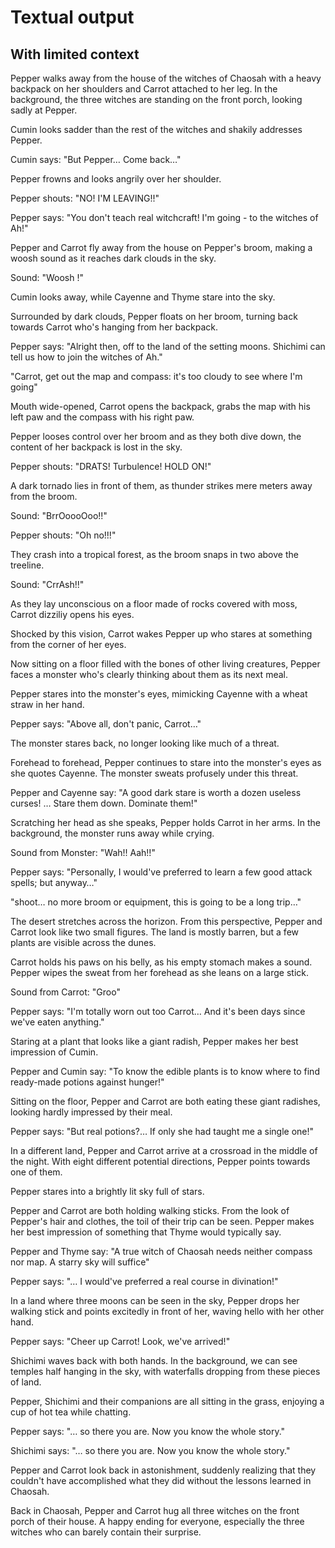 # Textual output

## With limited context

Pepper walks away from the house of the witches of Chaosah with a heavy backpack on her shoulders and Carrot attached to her leg. In the background, the three witches are standing on the front porch, looking sadly at Pepper.

Cumin looks sadder than the rest of the witches and shakily addresses Pepper.

Cumin says: "But Pepper… Come back…"

Pepper frowns and looks angrily over her shoulder.

Pepper shouts: "NO! I'M LEAVING!!"

Pepper says: "You don't teach real witchcraft! I'm going - to the witches of Ah!"

Pepper and Carrot fly away from the house on Pepper's broom, making a woosh sound as it reaches dark clouds in the sky.

Sound: "Woosh !"

Cumin looks away, while Cayenne and Thyme stare into the sky.

Surrounded by dark clouds, Pepper floats on her broom, turning back towards Carrot who's hanging from her backpack.

Pepper says: "Alright then, off to the land of the setting moons. Shichimi can tell us how to join the witches of Ah." 

"Carrot, get out the map and compass: it's too cloudy to see where I'm going"

Mouth wide-opened, Carrot opens the backpack, grabs the map with his left paw and the compass with his right paw.

Pepper looses control over her broom and as they both dive down, the content of her backpack is lost in the sky.

Pepper shouts: "DRATS! Turbulence! HOLD ON!"

A dark tornado lies in front of them, as thunder strikes mere meters away from the broom.

Sound: "BrrOoooOoo!!"

Pepper shouts: "Oh no!!!"

They crash into a tropical forest, as the broom snaps in two above the treeline.

Sound: "CrrAsh!!"

As they lay unconscious on a floor made of rocks covered with moss, Carrot dizziliy opens his eyes.

Shocked by this vision, Carrot wakes Pepper up who stares at something from the corner of her eyes.

Now sitting on a floor filled with the bones of other living creatures, Pepper faces a monster who's clearly thinking about them as its next meal.

Pepper stares into the monster's eyes, mimicking Cayenne with a wheat straw in her hand.

Pepper says: "Above all, don't panic, Carrot…"

The monster stares back, no longer looking like much of a threat.

Forehead to forehead, Pepper continues to stare into the monster's eyes as she quotes Cayenne. The monster sweats profusely under this threat.

Pepper and Cayenne say: "A good dark stare is worth a dozen useless curses! … Stare them down. Dominate them!"

Scratching her head as she speaks, Pepper holds Carrot in her arms. In the background, the monster runs away while crying.

Sound from Monster: "Wah!! Aah!!"

Pepper says: "Personally, I would've preferred to learn a few good attack spells; but anyway…"

"shoot… no more broom or equipment, this is going to be a long trip…"

The desert stretches across the horizon. From this perspective, Pepper and Carrot look like two small figures. The land is mostly barren, but a few plants are visible across the dunes.

Carrot holds his paws on his belly, as his empty stomach makes a sound. Pepper wipes the sweat from her forehead as she leans on a large stick.

Sound from Carrot: "Groo"

Pepper says: "I'm totally worn out too Carrot… And it's been days since we've eaten anything."

Staring at a plant that looks like a giant radish, Pepper makes her best impression of Cumin.

Pepper and Cumin say: "To know the edible plants is to know where to find ready-made potions against hunger!"

Sitting on the floor, Pepper and Carrot are both eating these giant radishes, looking hardly impressed by their meal.

Pepper says: "But real potions?… If only she had taught me a single one!"

In a different land, Pepper and Carrot arrive at a crossroad in the middle of the night. With eight different potential directions, Pepper points towards one of them.

Pepper stares into a brightly lit sky full of stars.

Pepper and Carrot are both holding walking sticks. From the look of Pepper's hair and clothes, the toil of their trip can be seen. Pepper makes her best impression of something that Thyme would typically say.

Pepper and Thyme say: "A true witch of Chaosah needs neither compass nor map. A starry sky will suffice"

Pepper says: "… I would've preferred a real course in divination!"

In a land where three moons can be seen in the sky, Pepper drops her walking stick and points excitedly in front of her, waving hello with her other hand.

Pepper says: "Cheer up Carrot! Look, we've arrived!"

Shichimi waves back with both hands. In the background, we can see temples half hanging in the sky, with waterfalls dropping from these pieces of land.

Pepper, Shichimi and their companions are all sitting in the grass, enjoying a cup of hot tea while chatting.

Pepper says: "… so there you are. Now you know the whole story."

Shichimi says: "… so there you are. Now you know the whole story."

Pepper and Carrot look back in astonishment, suddenly realizing that they couldn't have accomplished what they did without the lessons learned in Chaosah.

Back in Chaosah, Pepper and Carrot hug all three witches on the front porch of their house. A happy ending for everyone, especially the three witches who can barely contain their surprise.